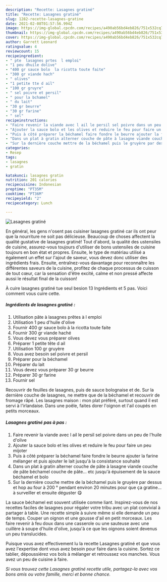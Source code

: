 ```yaml
---
description: "Recette: Lasagnes gratiné"
title: "Recette: Lasagnes gratiné"
slug: 1282-recette-lasagnes-gratine
date: 2021-02-08T01:57:56.994Z
image: https://img-global.cpcdn.com/recipes/a490ab56bd4eb826/751x532cq70/lasagnes-gratine-photo-principale-de-la-recette.jpg
thumbnail: https://img-global.cpcdn.com/recipes/a490ab56bd4eb826/751x532cq70/lasagnes-gratine-photo-principale-de-la-recette.jpg
cover: https://img-global.cpcdn.com/recipes/a490ab56bd4eb826/751x532cq70/lasagnes-gratine-photo-principale-de-la-recette.jpg
author: Garrett Leonard
ratingvalue: 4
reviewcount: 15
recipeingredient:
- " pte  lasagnes prtes  l emploi"
- "1 peu dhuile dolive"
- "400 gr sauce bolo  la ricotta toute faite"
- "300 gr viande hach"
- " olives"
- "1 petite tte d ail"
- "100 gr gruyre"
- " sel poivre et persil"
- " pour la bchamel"
- " du lait"
- "30 gr beurre"
- "30 gr farine"
- " sel"
recipeinstructions:
- "Faire revenir la viande avec l ail le persil sel poivre dans un peu de l&#39;huile d&#39;olive"
- "Ajouter la sauce bolo et les olives et reduire le feu pour faire un peu mijoter"
- "Puis à côté préparer la béchamel faire fondre le beurre ajouter la farine mélanger et puis ajouter le lait jusqu&#39;à la consistance souhaité"
- "Dans un plat à gratin alterner couche de pâte à lasagne viande couche de pâte béchamel couche de pâte... etc jusqu&#39;à épuisement de la sauce béchamel et bolo"
- "Sur la dernière couche mettre de la béchamel puis le gruyère par dessus et hop au four à 200 ° pendant environ 20 minutes pour que ça gratine... à surveiller et ensuite déguster 😋"
categories:
- Resep
tags:
- lasagnes
- gratin

katakunci: lasagnes gratin 
nutrition: 201 calories
recipecuisine: Indonesian
preptime: "PT35M"
cooktime: "PT36M"
recipeyield: "2"
recipecategory: Lunch

---
```



![Lasagnes gratiné](https://img-global.cpcdn.com/recipes/a490ab56bd4eb826/751x532cq70/lasagnes-gratine-photo-principale-de-la-recette.jpg)

En général, les gens n'osent pas cuisiner lasagnes gratiné car ils ont peur que la nourriture ne soit pas délicieuse. Beaucoup de choses affectent la qualité gustative de lasagnes gratiné! Tout d'abord, la qualité des ustensiles de cuisine, assurez-vous toujours d'utiliser de bons ustensiles de cuisine toujours en bon état et propres. Ensuite, le type de matériau utilisé a également un effet sur l'ajout de saveur, vous devez donc utiliser des ingrédients frais. Ensuite, entraînez-vous davantage pour reconnaître les différentes saveurs de la cuisine, profitez de chaque processus de cuisson de tout cœur, car la sensation d'être excité, calme et non pressé affecte aussi le résultat final de la cuisson!

<!--inarticleads1-->

À cuire lasagnes gratiné tue seul besion 13 Ingrédients et 5 pas. Voici comment vous cuire cette.

##### Ingrédients de lasagnes gratiné :

1. Utilisation  pâte à lasagnes prêtes à l emploi
1. Utilisation 1 peu d&#39;huile d&#39;olive
1. Fournir 400 gr sauce bolo à la ricotta toute faite
1. Fournir 300 gr viande haché
1. Vous devez vous préparer  olives
1. Préparer 1 petite tête d ail
1. Utilisation 100 gr gruyère
1. Vous avez besoin  sel poivre et persil
1. Préparer  pour la béchamel
1. Préparer  du lait
1. Vous devez vous préparer 30 gr beurre
1. Préparer 30 gr farine
1. Fournir  sel


Recouvrir de feuilles de lasagnes, puis de sauce bolognaise et de. Sur la dernière couche de lasagnes, ne mettre que de la béchamel et recouvrir de fromage râpé. Les lasagnes maison : mon plat préféré, surtout quand il est servi à l&#39;irlandaise. Dans une poêle, faites dorer l&#39;oignon et l&#39;ail coupés en petits morceaux. 

<!--inarticleads2-->

##### Lasagnes gratiné pas à pas :

1. Faire revenir la viande avec l ail le persil sel poivre dans un peu de l&#39;huile d&#39;olive
1. Ajouter la sauce bolo et les olives et reduire le feu pour faire un peu mijoter
1. Puis à côté préparer la béchamel faire fondre le beurre ajouter la farine mélanger et puis ajouter le lait jusqu&#39;à la consistance souhaité
1. Dans un plat à gratin alterner couche de pâte à lasagne viande couche de pâte béchamel couche de pâte... etc jusqu&#39;à épuisement de la sauce béchamel et bolo
1. Sur la dernière couche mettre de la béchamel puis le gruyère par dessus et hop au four à 200 ° pendant environ 20 minutes pour que ça gratine... à surveiller et ensuite déguster 😋


La sauce béchamel est souvent utilisée comme liant. Inspirez-vous de nos recettes faciles de lasagnes pour régaler votre tribu avec un plat convivial à partager à table. Une recette simple à suivre même si elle demande un peu de temps. Couper un oignon et une gousse d&#39;ail en petit morceaux. Les faire revenir à feu doux dans une casserole ou une sauteuse avec une cuillère à soupe d&#39;huile d&#39;olive, jusqu&#39;à ce que les oignons soient devenus un peu translucides. 

<!--inarticleads1-->

<p>
Puisque vous avez effectivement lu la recette Lasagnes gratiné et que vous avez l'expertise dont vous avez besoin pour faire dans la cuisine. Sortez ce tablier, dépoussiérez vos bols à mélanger et retroussez vos manches. Vous avez un peu de cuisine à faire.
</p>

<p>
<i>Si vous trouvez cette Lasagnes gratiné recette utile, partagez-la avec vos bons amis ou votre famille, merci et bonne chance.</i>
</p>
